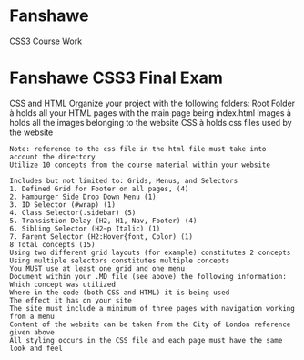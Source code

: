 # Fanshawe
CSS3 Course Work
# Fanshawe CSS3 Final Exam

CSS and HTML
	Organize your project with the following folders:
	Root Folder à holds all your HTML pages with the main page being index.html
	Images à holds all the images belonging to the website
	CSS à holds css files used by the website
	
	Note: reference to the css file in the html file must take into account the directory
	Utilize 10 concepts from the course material within your website
	
	Includes but not limited to: Grids, Menus, and Selectors
	1. Defined Grid for Footer on all pages, (4)
	2. Hamburger Side Drop Down Menu (1)
	3. ID Selector (#wrap) (1)
	4. Class Selector(.sidebar) (5)
	5. Transistion Delay (H2, H1, Nav, Footer) (4)
	6. Sibling Selector (H2~p Italic) (1)
	7. Parent Selector (H2:Hover{font, Color) (1)
	8 Total concepts (15)
	Using two different grid layouts (for example) constitutes 2 concepts
	Using multiple selectors constitutes multiple concepts
	You MUST use at least one grid and one menu
	Document within your .MD file (see above) the following information:
	Which concept was utilized
	Where in the code (both CSS and HTML) it is being used
	The effect it has on your site
	The site must include a minimum of three pages with navigation working from a menu
	Content of the website can be taken from the City of London reference given above
	All styling occurs in the CSS file and each page must have the same look and feel